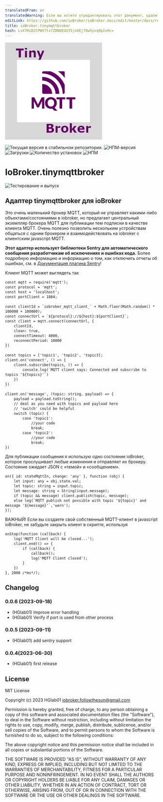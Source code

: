 ```yaml
---
translatedFrom: en
translatedWarning: Если вы хотите отредактировать этот документ, удалите поле «translationFrom», в противном случае этот документ будет снова автоматически переведен
editLink: https://github.com/ioBroker/ioBroker.docs/edit/master/docs/ru/adapterref/iobroker.tinymqttbroker/README.md
title: ioBroker.tinymqttbroker
hash: LsX7HiD2CPWX7tx7ZDNQEUU35joUEj78w5yvq9pIxHc=
---
```

![Логотип](../../../en/adapterref/iobroker.tinymqttbroker/admin/tinymqttbroker.png)

![Текущая версия в стабильном репозитории.](https://iobroker.live/badges/tinymqttbroker-stable.svg)
![НПМ-версия](https://img.shields.io/npm/v/iobroker.tinymqttbroker.svg)
![Загрузки](https://img.shields.io/npm/dm/iobroker.tinymqttbroker.svg)
![Количество установок](https://iobroker.live/badges/tinymqttbroker-installed.svg)
![НПМ](https://nodei.co/npm/iobroker.tinymqttbroker.png?downloads=true)

# IoBroker.tinymqttbroker
![Тестирование и выпуск](https://github.com/HGlab01/ioBroker.tinymqttbroker/workflows/Test%20and%20Release/badge.svg)

## Адаптер tinymqttbroker для ioBroker
Это очень маленький брокер MQTT, который не управляет какими-либо объектами/состояниями в iobroker, но предлагает центральный экземпляр брокера MQTT для публикации тем подписки в качестве клиента MQTT. Очень полезно позволить нескольким устройствам общаться с одним брокером и взаимодействовать на iobroker с клиентским javascript MQTT.

**Этот адаптер использует библиотеки Sentry для автоматического сообщения разработчикам об исключениях и ошибках кода.** Более подробную информацию и информацию о том, как отключить отчеты об ошибках, см. в [Документация плагина Sentry](https://github.com/ioBroker/plugin-sentry#plugin-sentry)!

Клиент MQTT может выглядеть так

```
const mqtt = require('mqtt');
const protocol = 'mqtt';
const host = 'localhost';
const portClient = 1884;

const clientId = `iobroker_mqtt_client_` + Math.floor(Math.random() * 100000 + 100000);
const connectUrl = `${protocol}://${host}:${portClient}`;
const client = mqtt.connect(connectUrl, {
    clientId,
    clean: true,
    connectTimeout: 4000,
    reconnectPeriod: 10000
})

const topics = ['topic1', 'topic2', 'topic3];
client.on('connect', () => {
    client.subscribe(topics, () => {
        console.log(`MQTT client says: Connected and subscribe to topics '${topics}'`)
    })
})

client.on('message', (topic: string, payload) => {
    payload = payload.toString();
    // deal as you need with topics and payload here
    // 'switch' could be helpful
    switch (topic) {
        case 'topic1':
            //your code
            break;
        case 'topic2':
            //your code
            break;
})
```

Для публикации сообщения я использую одно состояние ioBroker, которое прослушивает любые изменения и отправляет их брокеру.
Состояние ожидает JSON с «темой» и «сообщением».

```
on({ id: stateMqttIn, change: 'any' }, function (obj) {
    let input: any = obj.state.val;
    let topic: string = input.topic;
    let message: string = String(input.message);
    if (topic && message) client.publish(topic, message);
    else log(`MQTT publish not possible with topic '${topic}' and message '${message}'`,'warn');
});
```

ВАЖНЫЙ! Если вы создаете свой собственный MQTT-клиент в javascript ioBroker, не забудьте закрыть клиент в скрипте, используя

```
onStop(function (callback) {
    log('MQTT Client will be closed...');
    client.end(() => {
        if (callback) {
            callback();
            log('MQTT Client closed');
        }
    })
}, 2000 /*ms*/);
```

## Changelog
<!--
	Placeholder for the next version (at the beginning of the line):
	### **WORK IN PROGRESS**
-->
### 0.0.6 (2023-09-18)
* (HGlab01) Improve error handling
* (HGlab01) Verify if port is used from other process

### 0.0.5 (2023-09-11)
* (HGlab01) add sentry support

### 0.0.4(2023-06-30)
* (HGlab01) first release

## License
MIT License

Copyright (c) 2023 HGlab01 <iobroker.followthesun@gmail.com>

Permission is hereby granted, free of charge, to any person obtaining a copy
of this software and associated documentation files (the "Software"), to deal
in the Software without restriction, including without limitation the rights
to use, copy, modify, merge, publish, distribute, sublicense, and/or sell
copies of the Software, and to permit persons to whom the Software is
furnished to do so, subject to the following conditions:

The above copyright notice and this permission notice shall be included in all
copies or substantial portions of the Software.

THE SOFTWARE IS PROVIDED "AS IS", WITHOUT WARRANTY OF ANY KIND, EXPRESS OR
IMPLIED, INCLUDING BUT NOT LIMITED TO THE WARRANTIES OF MERCHANTABILITY,
FITNESS FOR A PARTICULAR PURPOSE AND NONINFRINGEMENT. IN NO EVENT SHALL THE
AUTHORS OR COPYRIGHT HOLDERS BE LIABLE FOR ANY CLAIM, DAMAGES OR OTHER
LIABILITY, WHETHER IN AN ACTION OF CONTRACT, TORT OR OTHERWISE, ARISING FROM,
OUT OF OR IN CONNECTION WITH THE SOFTWARE OR THE USE OR OTHER DEALINGS IN THE
SOFTWARE.